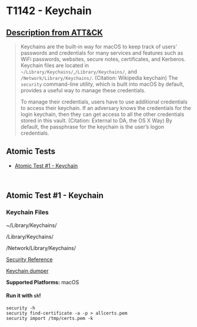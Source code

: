 # T1142 - Keychain
## [Description from ATT&CK](https://attack.mitre.org/wiki/Technique/T1142)
<blockquote>Keychains are the built-in way for macOS to keep track of users' passwords and credentials for many services and features such as WiFi passwords, websites, secure notes, certificates, and Kerberos. Keychain files are located in <code>~/Library/Keychains/</code>,<code>/Library/Keychains/</code>, and <code>/Network/Library/Keychains/</code>. (Citation: Wikipedia keychain) The <code>security</code> command-line utility, which is built into macOS by default, provides a useful way to manage these credentials.

To manage their credentials, users have to use additional credentials to access their keychain. If an adversary knows the credentials for the login keychain, then they can get access to all the other credentials stored in this vault. (Citation: External to DA, the OS X Way) By default, the passphrase for the keychain is the user’s logon credentials.</blockquote>

## Atomic Tests

- [Atomic Test #1 - Keychain](#atomic-test-1---keychain)


<br/>

## Atomic Test #1 - Keychain
### Keychain Files

  ~/Library/Keychains/

  /Library/Keychains/

  /Network/Library/Keychains/

  [Security Reference](https://developer.apple.com/legacy/library/documentation/Darwin/Reference/ManPages/man1/security.1.html)

  [Keychain dumper](https://github.com/juuso/keychaindump)

**Supported Platforms:** macOS


#### Run it with `sh`! 
```
security -h
security find-certificate -a -p > allcerts.pem
security import /tmp/certs.pem -k
```



<br/>
